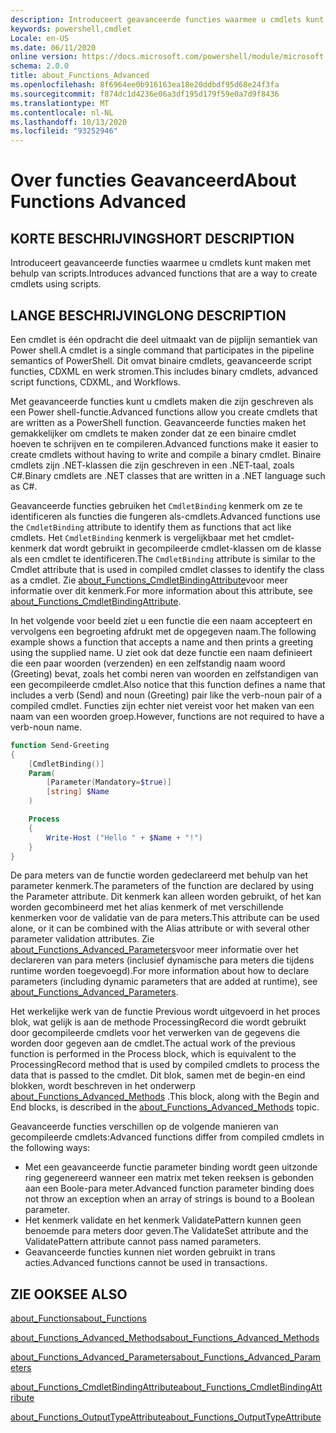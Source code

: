 ```yaml
---
description: Introduceert geavanceerde functies waarmee u cmdlets kunt maken met behulp van scripts.
keywords: powershell,cmdlet
Locale: en-US
ms.date: 06/11/2020
online version: https://docs.microsoft.com/powershell/module/microsoft.powershell.core/about/about_functions_advanced?view=powershell-7.1&WT.mc_id=ps-gethelp
schema: 2.0.0
title: about_Functions_Advanced
ms.openlocfilehash: 8f6964ee0b916163ea18e20ddbdf95d68e24f3fa
ms.sourcegitcommit: f874dc1d4236e06a3df195d179f59e0a7d9f8436
ms.translationtype: MT
ms.contentlocale: nl-NL
ms.lasthandoff: 10/13/2020
ms.locfileid: "93252946"
---
```

# <a name="about-functions-advanced"></a><span data-ttu-id="ed809-104">Over functies Geavanceerd</span><span class="sxs-lookup"><span data-stu-id="ed809-104">About Functions Advanced</span></span>

## <a name="short-description"></a><span data-ttu-id="ed809-105">KORTE BESCHRIJVING</span><span class="sxs-lookup"><span data-stu-id="ed809-105">SHORT DESCRIPTION</span></span>
<span data-ttu-id="ed809-106">Introduceert geavanceerde functies waarmee u cmdlets kunt maken met behulp van scripts.</span><span class="sxs-lookup"><span data-stu-id="ed809-106">Introduces advanced functions that are a way to create cmdlets using scripts.</span></span>

## <a name="long-description"></a><span data-ttu-id="ed809-107">LANGE BESCHRIJVING</span><span class="sxs-lookup"><span data-stu-id="ed809-107">LONG DESCRIPTION</span></span>

<span data-ttu-id="ed809-108">Een cmdlet is één opdracht die deel uitmaakt van de pijplijn semantiek van Power shell.</span><span class="sxs-lookup"><span data-stu-id="ed809-108">A cmdlet is a single command that participates in the pipeline semantics of PowerShell.</span></span> <span data-ttu-id="ed809-109">Dit omvat binaire cmdlets, geavanceerde script functies, CDXML en werk stromen.</span><span class="sxs-lookup"><span data-stu-id="ed809-109">This includes binary cmdlets, advanced script functions, CDXML, and Workflows.</span></span>

<span data-ttu-id="ed809-110">Met geavanceerde functies kunt u cmdlets maken die zijn geschreven als een Power shell-functie.</span><span class="sxs-lookup"><span data-stu-id="ed809-110">Advanced functions allow you create cmdlets that are written as a PowerShell function.</span></span> <span data-ttu-id="ed809-111">Geavanceerde functies maken het gemakkelijker om cmdlets te maken zonder dat ze een binaire cmdlet hoeven te schrijven en te compileren.</span><span class="sxs-lookup"><span data-stu-id="ed809-111">Advanced functions make it easier to create cmdlets without having to write and compile a binary cmdlet.</span></span> <span data-ttu-id="ed809-112">Binaire cmdlets zijn .NET-klassen die zijn geschreven in een .NET-taal, zoals C#.</span><span class="sxs-lookup"><span data-stu-id="ed809-112">Binary cmdlets are .NET classes that are written in a .NET language such as C#.</span></span>

<span data-ttu-id="ed809-113">Geavanceerde functies gebruiken het `CmdletBinding` kenmerk om ze te identificeren als functies die fungeren als-cmdlets.</span><span class="sxs-lookup"><span data-stu-id="ed809-113">Advanced functions use the `CmdletBinding` attribute to identify them as functions that act like cmdlets.</span></span> <span data-ttu-id="ed809-114">Het `CmdletBinding` kenmerk is vergelijkbaar met het cmdlet-kenmerk dat wordt gebruikt in gecompileerde cmdlet-klassen om de klasse als een cmdlet te identificeren.</span><span class="sxs-lookup"><span data-stu-id="ed809-114">The `CmdletBinding` attribute is similar to the Cmdlet attribute that is used in compiled cmdlet classes to identify the class as a cmdlet.</span></span> <span data-ttu-id="ed809-115">Zie [about_Functions_CmdletBindingAttribute](about_Functions_CmdletBindingAttribute.md)voor meer informatie over dit kenmerk.</span><span class="sxs-lookup"><span data-stu-id="ed809-115">For more information about this attribute, see [about_Functions_CmdletBindingAttribute](about_Functions_CmdletBindingAttribute.md).</span></span>

<span data-ttu-id="ed809-116">In het volgende voor beeld ziet u een functie die een naam accepteert en vervolgens een begroeting afdrukt met de opgegeven naam.</span><span class="sxs-lookup"><span data-stu-id="ed809-116">The following example shows a function that accepts a name and then prints a greeting using the supplied name.</span></span> <span data-ttu-id="ed809-117">U ziet ook dat deze functie een naam definieert die een paar woorden (verzenden) en een zelfstandig naam woord (Greeting) bevat, zoals het combi neren van woorden en zelfstandigen van een gecompileerde cmdlet.</span><span class="sxs-lookup"><span data-stu-id="ed809-117">Also notice that this function defines a name that includes a verb (Send) and noun (Greeting) pair like the verb-noun pair of a compiled cmdlet.</span></span> <span data-ttu-id="ed809-118">Functies zijn echter niet vereist voor het maken van een naam van een woorden groep.</span><span class="sxs-lookup"><span data-stu-id="ed809-118">However, functions are not required to have a verb-noun name.</span></span>

```powershell
function Send-Greeting
{
    [CmdletBinding()]
    Param(
        [Parameter(Mandatory=$true)]
        [string] $Name
    )

    Process
    {
        Write-Host ("Hello " + $Name + "!")
    }
}
```

<span data-ttu-id="ed809-119">De para meters van de functie worden gedeclareerd met behulp van het parameter kenmerk.</span><span class="sxs-lookup"><span data-stu-id="ed809-119">The parameters of the function are declared by using the Parameter attribute.</span></span>
<span data-ttu-id="ed809-120">Dit kenmerk kan alleen worden gebruikt, of het kan worden gecombineerd met het alias kenmerk of met verschillende kenmerken voor de validatie van de para meters.</span><span class="sxs-lookup"><span data-stu-id="ed809-120">This attribute can be used alone, or it can be combined with the Alias attribute or with several other parameter validation attributes.</span></span> <span data-ttu-id="ed809-121">Zie [about_Functions_Advanced_Parameters](about_Functions_Advanced_Parameters.md)voor meer informatie over het declareren van para meters (inclusief dynamische para meters die tijdens runtime worden toegevoegd).</span><span class="sxs-lookup"><span data-stu-id="ed809-121">For more information about how to declare parameters (including dynamic parameters that are added at runtime), see [about_Functions_Advanced_Parameters](about_Functions_Advanced_Parameters.md).</span></span>

<span data-ttu-id="ed809-122">Het werkelijke werk van de functie Previous wordt uitgevoerd in het proces blok, wat gelijk is aan de methode ProcessingRecord die wordt gebruikt door gecompileerde cmdlets voor het verwerken van de gegevens die worden door gegeven aan de cmdlet.</span><span class="sxs-lookup"><span data-stu-id="ed809-122">The actual work of the previous function is performed in the Process block, which is equivalent to the ProcessingRecord method that is used by compiled cmdlets to process the data that is passed to the cmdlet.</span></span> <span data-ttu-id="ed809-123">Dit blok, samen met de begin-en eind blokken, wordt beschreven in het onderwerp [about_Functions_Advanced_Methods](about_Functions_Advanced_Methods.md) .</span><span class="sxs-lookup"><span data-stu-id="ed809-123">This block, along with the Begin and End blocks, is described in the [about_Functions_Advanced_Methods](about_Functions_Advanced_Methods.md) topic.</span></span>

<span data-ttu-id="ed809-124">Geavanceerde functies verschillen op de volgende manieren van gecompileerde cmdlets:</span><span class="sxs-lookup"><span data-stu-id="ed809-124">Advanced functions differ from compiled cmdlets in the following ways:</span></span>

- <span data-ttu-id="ed809-125">Met een geavanceerde functie parameter binding wordt geen uitzonde ring gegenereerd wanneer een matrix met teken reeksen is gebonden aan een Boole-para meter.</span><span class="sxs-lookup"><span data-stu-id="ed809-125">Advanced function parameter binding does not throw an exception when an array of strings is bound to a Boolean parameter.</span></span>
- <span data-ttu-id="ed809-126">Het kenmerk validate en het kenmerk ValidatePattern kunnen geen benoemde para meters door geven.</span><span class="sxs-lookup"><span data-stu-id="ed809-126">The ValidateSet attribute and the ValidatePattern attribute cannot pass named parameters.</span></span>
- <span data-ttu-id="ed809-127">Geavanceerde functies kunnen niet worden gebruikt in trans acties.</span><span class="sxs-lookup"><span data-stu-id="ed809-127">Advanced functions cannot be used in transactions.</span></span>

## <a name="see-also"></a><span data-ttu-id="ed809-128">ZIE OOK</span><span class="sxs-lookup"><span data-stu-id="ed809-128">SEE ALSO</span></span>

[<span data-ttu-id="ed809-129">about_Functions</span><span class="sxs-lookup"><span data-stu-id="ed809-129">about_Functions</span></span>](about_Functions.md)

[<span data-ttu-id="ed809-130">about_Functions_Advanced_Methods</span><span class="sxs-lookup"><span data-stu-id="ed809-130">about_Functions_Advanced_Methods</span></span>](about_Functions_Advanced_Methods.md)

[<span data-ttu-id="ed809-131">about_Functions_Advanced_Parameters</span><span class="sxs-lookup"><span data-stu-id="ed809-131">about_Functions_Advanced_Parameters</span></span>](about_Functions_Advanced_Parameters.md)

[<span data-ttu-id="ed809-132">about_Functions_CmdletBindingAttribute</span><span class="sxs-lookup"><span data-stu-id="ed809-132">about_Functions_CmdletBindingAttribute</span></span>](about_Functions_CmdletBindingAttribute.md)

[<span data-ttu-id="ed809-133">about_Functions_OutputTypeAttribute</span><span class="sxs-lookup"><span data-stu-id="ed809-133">about_Functions_OutputTypeAttribute</span></span>](about_Functions_OutputTypeAttribute.md)
